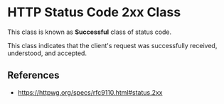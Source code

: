 # HTTP Status Code 2xx Class

This class is known as **Successful** class of status code.

This class indicates that the client's request was successfully received, understood, and accepted.

## References

- https://httpwg.org/specs/rfc9110.html#status.2xx
